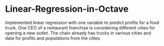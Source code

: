 # Linear-Regression-in-Octave
Implemented linear regression with one
variable to predict profits for a food truck. One CEO of a
restaurant franchise is considering different cities for opening a new
outlet. The chain already has trucks in various cities and data for
profits and populations from the cities.

